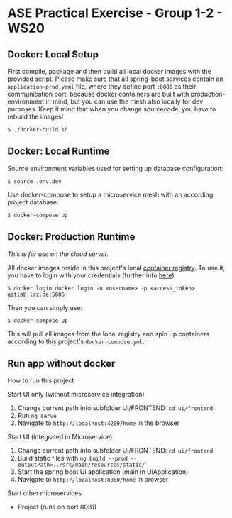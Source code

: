 # ASE Practical Exercise - Group 1-2 - WS20

## Docker: Local Setup

First compile, package and then build all local docker images with the provided script. Please make sure that all spring-boot services contain an `application-prod.yaml` file, where they define port `:8080` as their communication port, because docker containers are built with production-environment in mind, but you can use the mesh also locally for dev purposes. Keep it mind that when you change sourcecode, you have to rebuild the images!

```
$ ./docker-build.sh
```

## Docker: Local Runtime

Source environment variables used for setting up database configuration:

```
$ source .env.dev
```

Use docker-compose to setup a microservice mesh with an according project database:

```
$ docker-compose up
```

## Docker: Production Runtime

*This is for use on the cloud server.*

All docker images reside in this project's local [container registry](https://gitlab.lrz.de/ase20-group1-2/ase20-practical-exercise/container_registry). To use it, you have to login with your credentials (further info [here](https://docs.gitlab.com/ee/user/packages/container_registry/#authenticate-by-using-gitlab-cicd)).

```
$ docker login docker login -u <username> -p <access_token> gitlab.lrz.de:5005
```

Then you can simply use:

```
$ docker-compose up
```

This will pull all images from the local registry and spin up containers according to this project's `docker-compose.yml`.


## Run app without docker

How to run this project

Start UI only (without microservice integration)
1. Change current path into subfolder UI/FRONTEND: `cd ui/frontend`
2. Run `ng serve`
3. Navigate to `http://localhost:4200/home` in the browser

Start UI (integrated in Microservice)
1. Change current path into subfolder UI/FRONTEND: `cd ui/frontend`
2. Build static files with `ng build --prod --outputPath=../src/main/resources/static/`
3. Start the spring boot UI application (main in UiApplication)
4. Navigate to `http://localhost:8080/home` in browser

Start other microservices
- Project (runs on port 8081)
